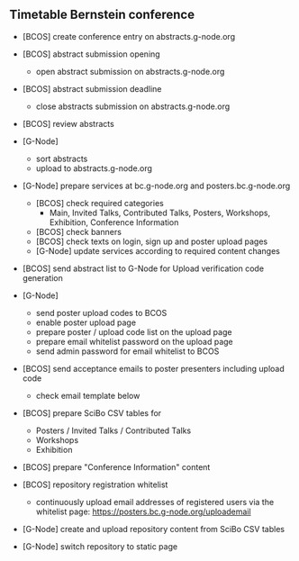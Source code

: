 ## Timetable Bernstein conference

- [BCOS] create conference entry on abstracts.g-node.org
- [BCOS] abstract submission opening
    - open abstract submission on abstracts.g-node.org
- [BCOS] abstract submission deadline
    - close abstracts submission on abstracts.g-node.org
- [BCOS] review abstracts
- [G-Node]
  - sort abstracts
  - upload to abstracts.g-node.org
- [G-Node] prepare services at bc.g-node.org and posters.bc.g-node.org
    - [BCOS] check required categories
      - Main, Invited Talks, Contributed Talks, Posters, Workshops, Exhibition, Conference Information
    - [BCOS] check banners
    - [BCOS] check texts on login, sign up and poster upload pages
    - [G-Node] update services according to required content changes
- [BCOS] send abstract list to G-Node for Upload verification code generation
- [G-Node]
  - send poster upload codes to BCOS
  - enable poster upload page
  - prepare poster / upload code list on the upload page
  - prepare email whitelist password on the upload page
  - send admin password for email whitelist to BCOS
- [BCOS] send acceptance emails to poster presenters including upload code
    - check email template below

- [BCOS] prepare SciBo CSV tables for
    - Posters / Invited Talks / Contributed Talks
    - Workshops
    - Exhibition
- [BCOS] prepare "Conference Information" content
- [BCOS] repository registration whitelist
  - continuously upload email addresses of registered users via the whitelist page: https://posters.bc.g-node.org/uploademail
- [G-Node] create and upload repository content from SciBo CSV tables
- [G-Node] switch repository to static page
